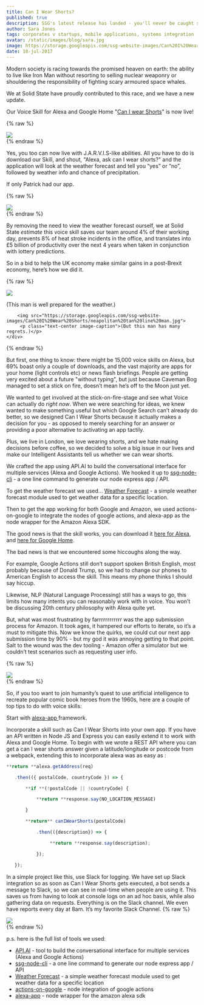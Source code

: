 ```yaml
---
title: Can I Wear Shorts?
published: true
description: SSG's latest release has landed - you'll never be caught short again with our new Voice Skill for Alexa and Google. Here's how, and why, we did it...
author: Sara Jones
tags: corporates v startups, mobile applications, systems integration
avatar: /static/images/blog/sara.jpg
image: https://storage.googleapis.com/ssg-website-images/Can%20I%20Wear%20Shorts/rainbow.jpg
date: 18-jul-2017
---
```


Modern society is racing towards the promised heaven on earth: the ability to live like Iron Man without resorting to selling nuclear weaponry or shouldering the responsibility of fighting scary armoured space whales.

We at Solid State have proudly contributed to this race, and we have a new update.

Our Voice Skill for Alexa and Google Home "[Can I wear Shorts](https://www.amazon.co.uk/kyle-ssg-Can-I-Wear-Shorts-x/dp/B0711VC95N/ref=sr_1_1?s=digital-skills&ie=UTF8&qid=1500296568&sr=1-1&keywords=can+i+wear+short)" is now live!

{% raw %}
<div class="offset-md-3 col-md-6 mt-5 mb-5">
    <img src="https://storage.googleapis.com/ssg-website-images/Can%20I%20Wear%20Shorts/Iron%20Man%20it's%20christmas.gif">
</div>
{% endraw %}

Yes, you too can now live with J.A.R.V.I.S-like abilities. All you have to do is download our Skill, and shout, "Alexa, ask can I wear shorts?" and the application will look at the weather forecast and tell you “yes” or “no”, followed by weather info and chance of precipitation.

If only Patrick had our app.

{% raw %}
    <div class="offset-md-3 col-md-6 mt-5 mb-5">
        <img src="https://storage.googleapis.com/ssg-website-images/Can%20I%20Wear%20Shorts/patrick%20in%20rain%20shorts%20(1).gif">
    </div>
{% endraw %}

By removing the need to view the weather forecast ourself, we at Solid State *estimate* this voice skill saves our team around 4% of their working day, prevents 8% of heat stroke incidents in the office, and translates into £5 billion of productivity over the next 4 years when taken in conjunction with lottery predictions.

So in a bid to help the UK economy make similar gains in a post-Brexit economy, here’s how we did it.

{% raw %}
    <div class="offset-md-3 col-md-6">
        <img src="https://storage.googleapis.com/ssg-website-images/Can%20I%20Wear%20Shorts/underwear%20rain%20man%20(2).gif">
         <p class="text-center image-caption">(This man is well prepared for the weather.)</p>

        <img src="https://storage.googleapis.com/ssg-website-images/Can%20I%20Wear%20Shorts/neapolitan%20tan%20line%20man.jpg">
         <p class="text-center image-caption">(But this man has many regrets.)</p>
    </div>
{% endraw %}

But first, one thing to know: there might be 15,000 voice skills on Alexa, but 69% boast only a couple of downloads, and the vast majority are apps for your home (light controls etc) or news flash briefings. People are getting very excited about a future "without typing", but just because Caveman Bog managed to set a stick on fire, doesn’t mean he’s off to the Moon just yet.

We wanted to get involved at the stick-on-fire-stage and see what Voice can actually do *right now*. When we were searching for ideas, we knew wanted to make something useful but which Google Search can’t already do better, so we designed Can I Wear Shorts because it actually makes a decision for you - as opposed to merely searching for an answer or providing a poor alternative to activating an app tactily.

Plus, we live in London, we love wearing shorts, and we hate making decisions before coffee, so we decided to solve a big issue in our lives and make our Intelligent Assistants tell us whether we can wear shorts.

We  crafted the app using API.AI to build the conversational interface for multiple services (Alexa and Google Actions). We hooked it up to [ssg-node-cli](https://github.com/SolidStateGroup/ssg-node-cli) - a one line command to generate our node express app / API.

To get the weather forecast we used... [Weather Forecast](https://www.google.com/url?q=https://www.npmjs.com/package/forecast&sa=D&ust=1500311293629000&usg=AFQjCNEccXOehpblmKeuMBxRZXY7JApnZA) - a simple weather forecast module used to get weather data for a specific location.

Then to get the app working for both Google and Amazon, we used actions-on-google to integrate the nodes of google actions, and alexa-app as the node wrapper for the Amazon Alexa SDK.

The good news is that the skill works, you can download it [here for Alexa](https://www.amazon.co.uk/kyle-ssg-Can-I-Wear-Shorts-x/dp/B0711VC95N/ref=sr_1_1?s=digital-skills&ie=UTF8&qid=1500296568&sr=1-1&keywords=can+i+wear+short), and [here](https://www.google.com/url?q=https://assistant.google.com/services/a/id/32ba704aeb37297d?source%3Dweb&sa=D&ust=1500311341070000&usg=AFQjCNGXzh7g-RzPLtHTQpfUyRM6JdhGrQ)[ for Google Home](https://www.google.com/url?q=https://assistant.google.com/services/a/id/32ba704aeb37297d?source%3Dweb&sa=D&ust=1500311341070000&usg=AFQjCNGXzh7g-RzPLtHTQpfUyRM6JdhGrQ).

The bad news is that we encountered some hiccoughs along the way.

For example, Google Actions still don’t support spoken British English, most probably because of Donald Trump, so we had to change our phones to American English to access the skill. This means my phone thinks I should say hiccup.

Likewise, NLP (Natural Language Processing) still has a ways to go, this limits how many intents you can reasonably work with in voice. You won’t be discussing 20th century philosophy with Alexa quite yet.

But, what was most frustrating by farrrrrrrrrrrr was the app submission process for Amazon.  It took ages, it hampered our efforts to iterate, so it’s a must to mitigate this. Now we know the quirks, we could cut our next app submission time by 90% - but my god it was annoying getting to that point. Salt to the wound was the dev tooling - Amazon offer a simulator but we couldn’t test scenarios such as requesting user info.

{% raw %}
    <div class="offset-md-3 col-md-6 mb-5 mt-5">
        <img src="https://storage.googleapis.com/ssg-website-images/Can%20I%20Wear%20Shorts/female%20postman%20shorts%20snow.jpg">
    </div>
{% endraw %}


So, if you too want to join humanity’s quest to use artificial intelligence to recreate popular comic book heroes from the 1960s, here are a couple of top tips to do with voice skills:

Start with [alexa-app ](https://github.com/alexa-js/alexa-app)framework.

Incorporate a skill such as Can I Wear Shorts into your own app. If you have an API written in Node JS and Express you can easily extend it to work with Alexa and Google Home. To begin with we wrote a REST API where you can get a can I wear shorts answer given a latitude/longitude or postcode from a webpack, extending this to incorporate alexa was as easy as :

```javascript
**return **alexa.getAddress(req)

   .then(({ postalCode, countryCode }) => {

       **if **(!postalCode || !countryCode) {

           **return **response.say(NO_LOCATION_MESSAGE)

       }

       **return** canIWearShorts(postalCode)

           .then(({description}) => {

            	**return **response.say(description);

           });

   });
```

In a simple project like this, use Slack for logging. We have set up Slack integration so as soon as Can I Wear Shorts gets executed, a bot sends a message to Slack, so we can see in real-time when people are using it. This saves us from having to look at console logs on an ad hoc basis, while also gathering data on requests. Everything is on the Slack channel. We even have reports every day at 8am. It’s my favorite Slack Channel.
{% raw %}
    <div class="offset-md-3 col-md-6 mt-5 mb-5">
        <img src="https://storage.googleapis.com/ssg-website-images/Can%20I%20Wear%20Shorts/iron%20man%20background%20explosion%20(3).gif">
    </div>
{% endraw %}

p.s. here is the full list of tools we used:

  * [API.AI](https://api.ai/) - tool to build the conversational interface for multiple services (Alexa and Google Actions)
  * [ssg-node-cli](https://github.com/SolidStateGroup/ssg-node-cli) - a one line command to generate our node express app / API
  * [Weather Forecast](https://www.google.com/url?q=https://www.npmjs.com/package/forecast&sa=D&ust=1500311293629000&usg=AFQjCNEccXOehpblmKeuMBxRZXY7JApnZA) - a simple weather forecast module used to get weather data for a specific location
  * [actions-on-google](https://developers.google.com/actions/) - node integration of google actions
  * [alexa-app](https://github.com/alexa-js/alexa-app) - node wrapper for the amazon alexa sdk